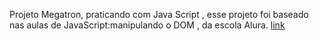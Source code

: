 Projeto Megatron, praticando com Java Script , esse projeto foi baseado nas aulas de JavaScript:manipulando o DOM , da escola Alura.
[link](https://nimble-print.surge.sh)
